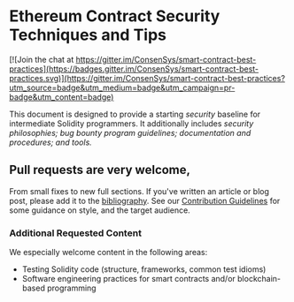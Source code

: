 # Ethereum Contract Security Techniques and Tips

[![Join the chat at https://gitter.im/ConsenSys/smart-contract-best-practices](https://badges.gitter.im/ConsenSys/smart-contract-best-practices.svg)](https://gitter.im/ConsenSys/smart-contract-best-practices?utm_source=badge&utm_medium=badge&utm_campaign=pr-badge&utm_content=badge)

This document is designed to provide a starting *security* baseline for intermediate Solidity programmers.  It additionally includes *security philosophies; bug bounty program guidelines; documentation and procedures; and tools.*

## Pull requests are very welcome, 

From small fixes to new full sections. If you've written an article or blog post, please add it to the [bibliography](./bibliography).  See our [Contribution Guidelines](./about/contributing.md) for some guidance on style, and the target audience.

### Additional Requested Content

We especially welcome content in the following areas:

- Testing Solidity code (structure, frameworks, common test idioms)
- Software engineering practices for smart contracts and/or blockchain-based programming